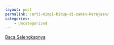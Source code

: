 ```yaml
---
layout: post
permalink: /arti-mimpi-hidup-di-zaman-kerajaan/
categories:
    - Uncategorized
---
```


[Baca Selengkapnya](/03)